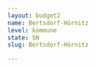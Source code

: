 ```yaml
---
layout: budget2
name: Bertsdorf-Hörnitz
level: kommune
state: SN
slug: Bertsdorf-Hörnitz

---
```



